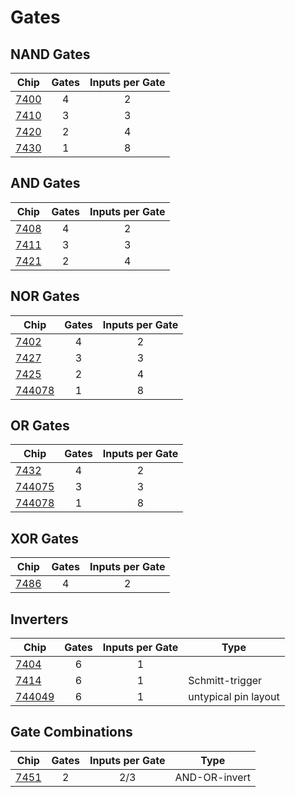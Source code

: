 # Gates

## NAND Gates

| Chip                | Gates | Inputs per Gate |
| ------------------- |:-----:|:---------------:|
| [7400](7400.md)     | 4     | 2               |
| [7410](7410.md)     | 3     | 3               |
| [7420](7420.md)     | 2     | 4               |
| [7430](7430.md)     | 1     | 8               |

## AND Gates

| Chip                | Gates | Inputs per Gate |
| ------------------- |:-----:|:---------------:|
| [7408](7408.md)     | 4     | 2               |
| [7411](7411.md)     | 3     | 3               | 
| [7421](7421.md)     | 2     | 4               |

## NOR Gates

| Chip                | Gates | Inputs per Gate |
| ------------------- |:-----:|:---------------:|
| [7402](7402.md)     | 4     | 2               |
| [7427](7427.md)     | 3     | 3               | 
| [7425](7425.md)     | 2     | 4               | 
| [744078](744078.md) | 1     | 8               |

## OR Gates

| Chip                | Gates | Inputs per Gate |
| ------------------- |:-----:|:---------------:|
| [7432](7432.md)     | 4     | 2               |
| [744075](744075.md) | 3     | 3               |
| [744078](744078.md) | 1     | 8               | 

## XOR Gates

| Chip                | Gates | Inputs per Gate |
| ------------------- |:-----:|:---------------:|
| [7486](7486.md)     | 4     | 2               |

## Inverters

| Chip                | Gates | Inputs per Gate | Type                 |
| ------------------- |:-----:|:---------------:| -------------------- |
| [7404](7404.md)     | 6     | 1               |                      |
| [7414](7414.md)     | 6     | 1               | Schmitt-trigger      |
| [744049](744049.md) | 6     | 1               | untypical pin layout |

## Gate Combinations

| Chip                | Gates | Inputs per Gate | Type          |
| ------------------- |:-----:|:---------------:| ------------- |
| [7451](7451.md)     | 2     | 2/3             | AND-OR-invert |
